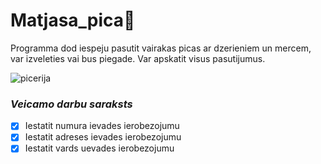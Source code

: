 # Matjasa_pica:pizza:

Programma dod iespeju pasutit vairakas picas ar dzerieniem un mercem, var izveleties vai bus piegade. Var apskatit visus pasutijumus.

![picerija](https://user-images.githubusercontent.com/130376318/231410925-71f7d5c9-9088-4656-bcf0-208160d7c438.png)

### *Veicamo darbu saraksts*
- [x] Iestatit numura ievades ierobezojumu
- [x] Iestatit adreses ievades ierobezojumu
- [x] Iestatit vards uevades ierobezojumu
